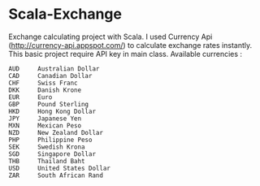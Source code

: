 Scala-Exchange
=================

Exchange calculating project with Scala. I used Currency Api (http://currency-api.appspot.com/) to calculate exchange rates instantly.
This basic project require API key in main class. Available currencies :

    AUD 	Australian Dollar
  	CAD 	Canadian Dollar
  	CHF 	Swiss Franc
  	DKK 	Danish Krone
  	EUR 	Euro
  	GBP 	Pound Sterling
  	HKD 	Hong Kong Dollar
  	JPY 	Japanese Yen
  	MXN 	Mexican Peso
  	NZD 	New Zealand Dollar
  	PHP 	Philippine Peso
  	SEK 	Swedish Krona
  	SGD 	Singapore Dollar
  	THB 	Thailand Baht
  	USD 	United States Dollar
  	ZAR 	South African Rand

